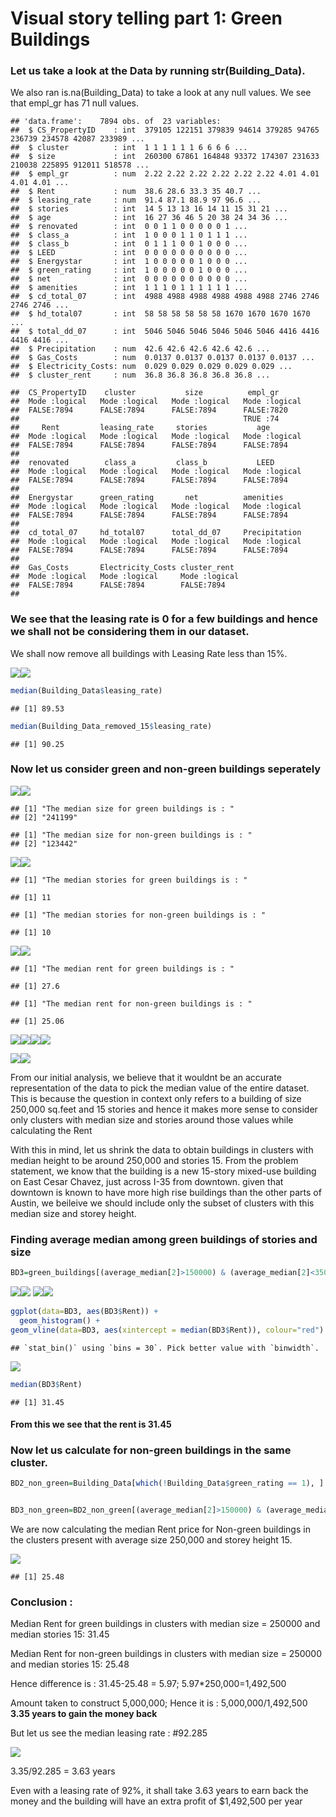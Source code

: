 Visual story telling part 1: Green Buildings
================

### Let us take a look at the Data by running str(Building\_Data).

We also ran is.na(Building\_Data) to take a look at any null values. We
see that empl\_gr has 71 null values.

    ## 'data.frame':    7894 obs. of  23 variables:
    ##  $ CS_PropertyID    : int  379105 122151 379839 94614 379285 94765 236739 234578 42087 233989 ...
    ##  $ cluster          : int  1 1 1 1 1 1 6 6 6 6 ...
    ##  $ size             : int  260300 67861 164848 93372 174307 231633 210038 225895 912011 518578 ...
    ##  $ empl_gr          : num  2.22 2.22 2.22 2.22 2.22 2.22 4.01 4.01 4.01 4.01 ...
    ##  $ Rent             : num  38.6 28.6 33.3 35 40.7 ...
    ##  $ leasing_rate     : num  91.4 87.1 88.9 97 96.6 ...
    ##  $ stories          : int  14 5 13 13 16 14 11 15 31 21 ...
    ##  $ age              : int  16 27 36 46 5 20 38 24 34 36 ...
    ##  $ renovated        : int  0 0 1 1 0 0 0 0 0 1 ...
    ##  $ class_a          : int  1 0 0 0 1 1 0 1 1 1 ...
    ##  $ class_b          : int  0 1 1 1 0 0 1 0 0 0 ...
    ##  $ LEED             : int  0 0 0 0 0 0 0 0 0 0 ...
    ##  $ Energystar       : int  1 0 0 0 0 0 1 0 0 0 ...
    ##  $ green_rating     : int  1 0 0 0 0 0 1 0 0 0 ...
    ##  $ net              : int  0 0 0 0 0 0 0 0 0 0 ...
    ##  $ amenities        : int  1 1 1 0 1 1 1 1 1 1 ...
    ##  $ cd_total_07      : int  4988 4988 4988 4988 4988 4988 2746 2746 2746 2746 ...
    ##  $ hd_total07       : int  58 58 58 58 58 58 1670 1670 1670 1670 ...
    ##  $ total_dd_07      : int  5046 5046 5046 5046 5046 5046 4416 4416 4416 4416 ...
    ##  $ Precipitation    : num  42.6 42.6 42.6 42.6 42.6 ...
    ##  $ Gas_Costs        : num  0.0137 0.0137 0.0137 0.0137 0.0137 ...
    ##  $ Electricity_Costs: num  0.029 0.029 0.029 0.029 0.029 ...
    ##  $ cluster_rent     : num  36.8 36.8 36.8 36.8 36.8 ...

    ##  CS_PropertyID    cluster           size          empl_gr       
    ##  Mode :logical   Mode :logical   Mode :logical   Mode :logical  
    ##  FALSE:7894      FALSE:7894      FALSE:7894      FALSE:7820     
    ##                                                  TRUE :74       
    ##     Rent         leasing_rate     stories           age         
    ##  Mode :logical   Mode :logical   Mode :logical   Mode :logical  
    ##  FALSE:7894      FALSE:7894      FALSE:7894      FALSE:7894     
    ##                                                                 
    ##  renovated        class_a         class_b           LEED        
    ##  Mode :logical   Mode :logical   Mode :logical   Mode :logical  
    ##  FALSE:7894      FALSE:7894      FALSE:7894      FALSE:7894     
    ##                                                                 
    ##  Energystar      green_rating       net          amenities      
    ##  Mode :logical   Mode :logical   Mode :logical   Mode :logical  
    ##  FALSE:7894      FALSE:7894      FALSE:7894      FALSE:7894     
    ##                                                                 
    ##  cd_total_07     hd_total07      total_dd_07     Precipitation  
    ##  Mode :logical   Mode :logical   Mode :logical   Mode :logical  
    ##  FALSE:7894      FALSE:7894      FALSE:7894      FALSE:7894     
    ##                                                                 
    ##  Gas_Costs       Electricity_Costs cluster_rent   
    ##  Mode :logical   Mode :logical     Mode :logical  
    ##  FALSE:7894      FALSE:7894        FALSE:7894     
    ## 

### We see that the leasing rate is 0 for a few buildings and hence we shall not be considering them in our dataset.

We shall now remove all buildings with Leasing Rate less than
15%.

![](Green_Buildings_files/figure-gfm/unnamed-chunk-3-1.png)<!-- -->![](Green_Buildings_files/figure-gfm/unnamed-chunk-3-2.png)<!-- -->

``` r
median(Building_Data$leasing_rate)
```

    ## [1] 89.53

``` r
median(Building_Data_removed_15$leasing_rate)
```

    ## [1] 90.25

### Now let us consider green and non-green buildings seperately

![](Green_Buildings_files/figure-gfm/unnamed-chunk-6-1.png)<!-- -->![](Green_Buildings_files/figure-gfm/unnamed-chunk-6-2.png)<!-- -->

    ## [1] "The median size for green buildings is : "
    ## [2] "241199"

    ## [1] "The median size for non-green buildings is : "
    ## [2] "123442"

![](Green_Buildings_files/figure-gfm/unnamed-chunk-7-1.png)<!-- -->![](Green_Buildings_files/figure-gfm/unnamed-chunk-7-2.png)<!-- -->

    ## [1] "The median stories for green buildings is : "

    ## [1] 11

    ## [1] "The median stories for non-green buildings is : "

    ## [1] 10

![](Green_Buildings_files/figure-gfm/unnamed-chunk-8-1.png)<!-- -->![](Green_Buildings_files/figure-gfm/unnamed-chunk-8-2.png)<!-- -->

    ## [1] "The median rent for green buildings is : "

    ## [1] 27.6

    ## [1] "The median rent for non-green buildings is : "

    ## [1] 25.06

![](Green_Buildings_files/figure-gfm/unnamed-chunk-9-1.png)<!-- -->![](Green_Buildings_files/figure-gfm/unnamed-chunk-9-2.png)<!-- -->![](Green_Buildings_files/figure-gfm/unnamed-chunk-9-3.png)<!-- -->![](Green_Buildings_files/figure-gfm/unnamed-chunk-9-4.png)<!-- -->

![](Green_Buildings_files/figure-gfm/unnamed-chunk-10-1.png)<!-- -->![](Green_Buildings_files/figure-gfm/unnamed-chunk-10-2.png)<!-- -->

From our initial analysis, we believe that it wouldnt be an accurate
representation of the data to pick the median value of the entire
dataset. This is because the question in context only refers to a
building of size 250,000 sq.feet and 15 stories and hence it makes more
sense to consider only clusters with median size and stories around
those values while calculating the Rent

With this in mind, let us shrink the data to obtain buildings in
clusters with median height to be around 250,000 and stories 15. From
the problem statement, we know that the building is a new 15-story
mixed-use building on East Cesar Chavez, just across I-35 from downtown.
given that downtown is known to have more high rise buildings than the
other parts of Austin, we beileive we should include only the subset of
clusters with this median size and storey
height.

### Finding average median among green buildings of stories and size

``` r
BD3=green_buildings[(average_median[2]>150000) & (average_median[2]<350000) & (average_median_stories[2]>11) & (average_median_stories[2]<30), ] 
```

![](Green_Buildings_files/figure-gfm/unnamed-chunk-13-1.png)<!-- -->![](Green_Buildings_files/figure-gfm/unnamed-chunk-13-2.png)<!-- -->
![](Green_Buildings_files/figure-gfm/unnamed-chunk-14-1.png)<!-- -->![](Green_Buildings_files/figure-gfm/unnamed-chunk-14-2.png)<!-- -->

``` r
ggplot(data=BD3, aes(BD3$Rent)) + 
  geom_histogram() +
geom_vline(data=BD3, aes(xintercept = median(BD3$Rent)), colour="red") 
```

    ## `stat_bin()` using `bins = 30`. Pick better value with `binwidth`.

![](Green_Buildings_files/figure-gfm/unnamed-chunk-15-1.png)<!-- -->

``` r
median(BD3$Rent)
```

    ## [1] 31.45

#### From this we see that the rent is 31.45

### Now let us calculate for non-green buildings in the same cluster.

``` r
BD2_non_green=Building_Data[which(!Building_Data$green_rating == 1), ] 


BD3_non_green=BD2_non_green[(average_median[2]>150000) & (average_median[2]<350000) & (average_median_stories[2]>11) & (average_median_stories[2]<30), ] 
```

We are now calculating the median Rent price for Non-green buildings in
the clusters present with average size 250,000 and storey height 15.

![](Green_Buildings_files/figure-gfm/unnamed-chunk-17-1.png)<!-- -->

    ## [1] 25.48

### Conclusion :

Median Rent for green buildings in clusters with median size = 250000
and median stories 15: 31.45

Median Rent for non-green buildings in clusters with median size =
250000 and median stories 15: 25.48

Hence difference is : 31.45-25.48 = 5.97; 5.97\*250,000=1,492,500

Amount taken to construct 5,000,000; Hence it is : 5,000,000/1,492,500  
**3.35 years to gain the money back**

But let us see the median leasing rate : \#92.285

![](Green_Buildings_files/figure-gfm/unnamed-chunk-18-1.png)<!-- -->

3.35/92.285 = 3.63 years

Even with a leasing rate of 92%, it shall take 3.63 years to earn back
the money and the building will have an extra profit of $1,492,500 per
year
